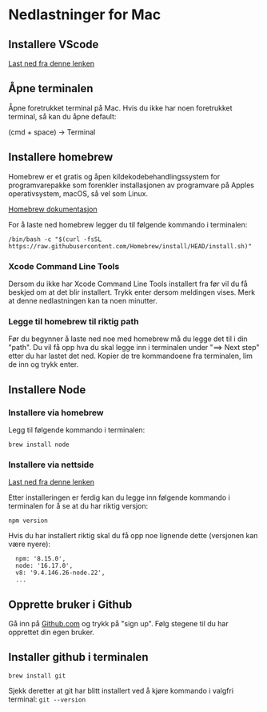 # Nedlastninger for Mac

## Installere VScode

[Last ned fra denne lenken](https://code.visualstudio.com/download)

## Åpne terminalen
Åpne foretrukket terminal på Mac.
Hvis du ikke har noen foretrukket terminal, så kan du åpne default: 

(cmd + space) -> Terminal

## Installere homebrew

Homebrew er et gratis og åpen kildekodebehandlingssystem for programvarepakke som forenkler installasjonen av programvare på Apples operativsystem, macOS, så vel som Linux.

[Homebrew dokumentasjon](https://brew.sh/)

For å laste ned homebrew legger du til følgende kommando i terminalen:

`/bin/bash -c "$(curl -fsSL https://raw.githubusercontent.com/Homebrew/install/HEAD/install.sh)"`

### Xcode Command Line Tools

Dersom du ikke har Xcode Command Line Tools installert fra før vil du få beskjed om at det blir installert. Trykk enter dersom meldingen vises. Merk at denne nedlastningen kan ta noen minutter. 

### Legge til homebrew til riktig path

Før du begynner å laste ned noe med homebrew må du legge det til i din "path". Du vil få opp hva du skal legge inn i terminalen under "==> Next step" etter du har lastet det ned. Kopier de tre kommandoene fra terminalen, lim de inn og trykk enter. 

## Installere Node

### Installere via homebrew

Legg til følgende kommando i terminalen:

`brew install node` 

### Installere via nettside

[Last ned fra denne lenken](https://nodejs.org/en/download/)

Etter installeringen er ferdig kan du legge inn følgende kommando i terminalen for å se at du har riktig versjon: 

`npm version`

Hvis du har installert riktig skal du få opp noe lignende dette (versjonen kan være nyere): 

```
  npm: '8.15.0',
  node: '16.17.0',
  v8: '9.4.146.26-node.22',
  ...
```

## Opprette bruker i Github

Gå inn på [Github.com](https://github.com/) og trykk på "sign up". Følg stegene til du har opprettet din egen bruker. 

## Installer github i terminalen
`brew install git`

Sjekk deretter at git har blitt installert ved å kjøre kommando i valgfri terminal: 
`git --version`




